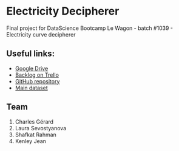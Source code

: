 # Electricity Decipherer

Final project for DataScience Bootcamp Le Wagon - batch #1039 - Electricity curve decipherer

## Useful links:
- [Google Drive](https://drive.google.com/drive/u/1/folders/1lulXlxjkjW1R1xgJ8_kBoKbXZ7f-BKlW)
- [Backlog on Trello](https://duckduckgo.com)
- [GitHub repository](https://github.com/charlgd/electricity-decipherer)
- [Main dataset](https://archive.ics.uci.edu/ml/datasets/individual+household+electric+power+consumption)

## Team
1. Charles Gérard
2. Laura Sevostyanova
3. Shafkat Rahman
4. Kenley Jean
